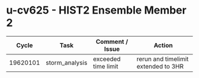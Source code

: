 # u-cv625 - HIST2 Ensemble Member 2

| Cycle | Task | Comment / Issue | Action |
| ---   | ---  | ---             | ---    |
| 19620101 | storm_analysis | exceeded time limit | rerun and timelimit extended to 3HR |

